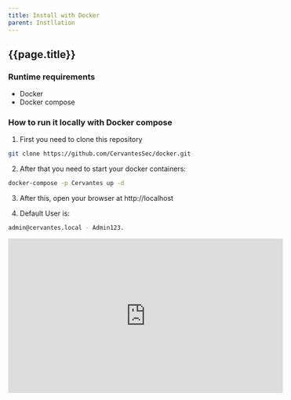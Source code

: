 ```yaml
---
title: Install with Docker
parent: Instllation
---
```


## {{page.title}}

### Runtime requirements

- Docker
- Docker compose

### How to run it locally with Docker compose

1. First you need to clone this repository

```sh
git clone https://github.com/CervantesSec/docker.git
```

2. After that you need to start your docker containers:

```sh
docker-compose -p Cervantes up -d
```

3. After this, open your browser at http://localhost


4. Default User is:

```sh
admin@cervantes.local - Admin123.
```

<iframe width="560" height="315" src="https://www.youtube.com/embed/X3D8OwWkfQk" title="YouTube video player" frameborder="0" allow="accelerometer; autoplay; clipboard-write; encrypted-media; gyroscope; picture-in-picture" allowfullscreen></iframe>